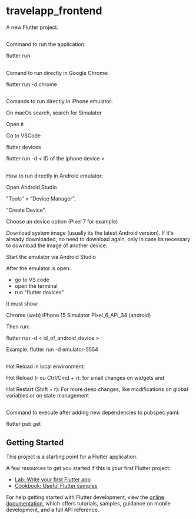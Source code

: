 # travelapp_frontend

A new Flutter project.

## ##############################

Command to run the application:

flutter run

## ##############################

Comand to run directly in Google Chrome:

flutter run -d chrome

## ##############################

Comands to run directly in iPhone emulator:

On macOs search, search for Simulator

Open it

Go to VSCode

flutter devices

flutter run -d < ID of the iphone device >

## ##############################

How to run directly in Android emulator:

Open Android Studio

"Tools” > “Device Manager”.

“Create Device”.

Choose an device option (Pixel 7 for example)

Download system image (usually its the latest Android version).
If it's already downloaded, no need to download again, only in case its necessary to download the image of another device.

Start the emulator via Android Studio

After the emulator is open:

- go to VS code
- open the terminal
- run "flutter devices"

It must show:

Chrome (web)
iPhone 15 Simulator
Pixel_6_API_34 (android)

Then run:

flutter run -d < id_of_android_device >

Example: 
flutter run -d emulator-5554

## ##############################

Hot Reload in local environment:

Hot Reload (r ou Ctrl/Cmd + r): for small changes on widgets and

Hot Restart (Shift + r): For more deep changes, like modifications on global variables or on state management

## ##############################

Command to execute after adding new dependencies to pubspec.yaml:

flutter pub get

## ##############################

## Getting Started

This project is a starting point for a Flutter application.

A few resources to get you started if this is your first Flutter project:

- [Lab: Write your first Flutter app](https://docs.flutter.dev/get-started/codelab)
- [Cookbook: Useful Flutter samples](https://docs.flutter.dev/cookbook)

For help getting started with Flutter development, view the
[online documentation](https://docs.flutter.dev/), which offers tutorials,
samples, guidance on mobile development, and a full API reference.
